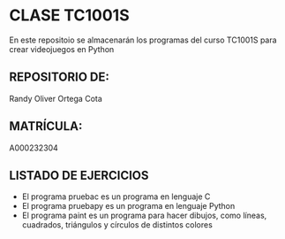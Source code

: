 # CLASE TC1001S
En este repositoio se almacenarán los programas del curso TC1001S para crear videojuegos en Python

## REPOSITORIO DE:
Randy Oliver Ortega Cota

## MATRÍCULA:
A000232304

## LISTADO DE EJERCICIOS
* El programa pruebac es un programa en lenguaje C
* El programa pruebapy es un programa en lenguaje Python
* El programa paint es un programa para hacer dibujos, como líneas, cuadrados, triángulos y círculos de distintos colores